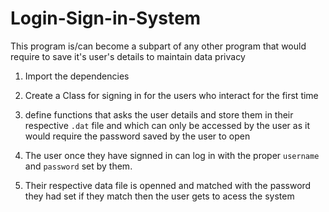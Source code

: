 # Login-Sign-in-System

This program is/can become a subpart of any other program that would require to save it's user's details to maintain data privacy

1. Import the dependencies

2. Create a Class for signing in for the users who interact for the first  time

3. define functions that asks the user details and store them in their respective `.dat` file and which can only be accessed by the user as it would require the password saved by the user to open


4. The user once they have signned in can log in with the proper  `username` and `password` set by them.

5. Their respective data file is openned and matched with the password they had set if they match then the user gets to acess the system
